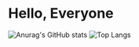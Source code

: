 # Hello, Everyone

![Anurag's GitHub stats](https://github-readme-stats.vercel.app/api?username=Nillufar&show_icons=true&theme=radical)
![Top Langs](https://github-readme-stats.vercel.app/api/top-langs/?username=Nillufar&layout=compact)

